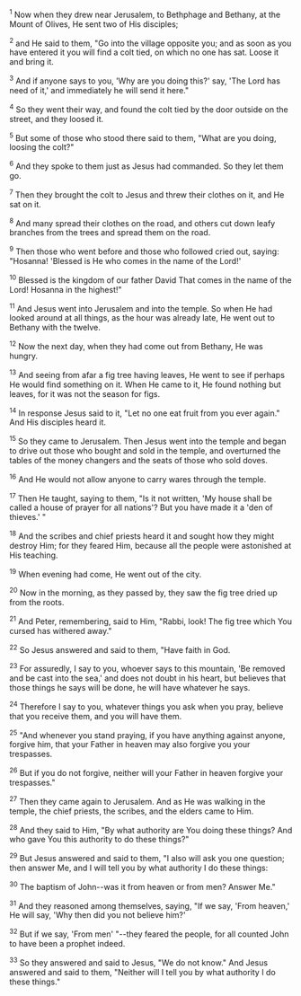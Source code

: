 <sup>1</sup> 
Now when they drew near Jerusalem, to Bethphage and Bethany, at the Mount of Olives, He sent two of His disciples; 

<sup>2</sup> 
and He said to them, "Go into the village opposite you; and as soon as you have entered it you will find a colt tied, on which no one has sat. Loose it and bring it. 

<sup>3</sup> 
And if anyone says to you, 'Why are you doing this?' say, 'The Lord has need of it,' and immediately he will send it here." 

<sup>4</sup> 
So they went their way, and found the colt tied by the door outside on the street, and they loosed it. 

<sup>5</sup> 
But some of those who stood there said to them, "What are you doing, loosing the colt?" 

<sup>6</sup> 
And they spoke to them just as Jesus had commanded. So they let them go. 

<sup>7</sup> 
Then they brought the colt to Jesus and threw their clothes on it, and He sat on it. 

<sup>8</sup> 
And many spread their clothes on the road, and others cut down leafy branches from the trees and spread them on the road. 

<sup>9</sup> 
Then those who went before and those who followed cried out, saying: "Hosanna! 'Blessed is He who comes in the name of the Lord!' 

<sup>10</sup> 
Blessed is the kingdom of our father David That comes in the name of the Lord! Hosanna in the highest!" 

<sup>11</sup> 
And Jesus went into Jerusalem and into the temple. So when He had looked around at all things, as the hour was already late, He went out to Bethany with the twelve.

<sup>12</sup> 
Now the next day, when they had come out from Bethany, He was hungry. 

<sup>13</sup> 
And seeing from afar a fig tree having leaves, He went to see if perhaps He would find something on it. When He came to it, He found nothing but leaves, for it was not the season for figs. 

<sup>14</sup> 
In response Jesus said to it, "Let no one eat fruit from you ever again." And His disciples heard it.

<sup>15</sup> 
So they came to Jerusalem. Then Jesus went into the temple and began to drive out those who bought and sold in the temple, and overturned the tables of the money changers and the seats of those who sold doves. 

<sup>16</sup> 
And He would not allow anyone to carry wares through the temple. 

<sup>17</sup> 
Then He taught, saying to them, "Is it not written, 'My house shall be called a house of prayer for all nations'? But you have made it a 'den of thieves.' " 

<sup>18</sup> 
And the scribes and chief priests heard it and sought how they might destroy Him; for they feared Him, because all the people were astonished at His teaching. 

<sup>19</sup> 
When evening had come, He went out of the city.

<sup>20</sup> 
Now in the morning, as they passed by, they saw the fig tree dried up from the roots. 

<sup>21</sup> 
And Peter, remembering, said to Him, "Rabbi, look! The fig tree which You cursed has withered away." 

<sup>22</sup> 
So Jesus answered and said to them, "Have faith in God. 

<sup>23</sup> 
For assuredly, I say to you, whoever says to this mountain, 'Be removed and be cast into the sea,' and does not doubt in his heart, but believes that those things he says will be done, he will have whatever he says. 

<sup>24</sup> 
Therefore I say to you, whatever things you ask when you pray, believe that you receive them, and you will have them.

<sup>25</sup> 
"And whenever you stand praying, if you have anything against anyone, forgive him, that your Father in heaven may also forgive you your trespasses. 

<sup>26</sup> 
But if you do not forgive, neither will your Father in heaven forgive your trespasses." 

<sup>27</sup> 
Then they came again to Jerusalem. And as He was walking in the temple, the chief priests, the scribes, and the elders came to Him. 

<sup>28</sup> 
And they said to Him, "By what authority are You doing these things? And who gave You this authority to do these things?" 

<sup>29</sup> 
But Jesus answered and said to them, "I also will ask you one question; then answer Me, and I will tell you by what authority I do these things: 

<sup>30</sup> 
The baptism of John--was it from heaven or from men? Answer Me." 

<sup>31</sup> 
And they reasoned among themselves, saying, "If we say, 'From heaven,' He will say, 'Why then did you not believe him?' 

<sup>32</sup> 
But if we say, 'From men' "--they feared the people, for all counted John to have been a prophet indeed. 

<sup>33</sup> 
So they answered and said to Jesus, "We do not know." And Jesus answered and said to them, "Neither will I tell you by what authority I do these things."